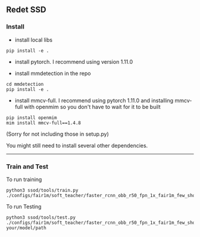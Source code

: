 ## Redet SSD


### Install

- install local libs

```shell
pip install -e .
```

- install pytorch. I recommend using version 1.11.0

- install mmdetection in the repo
```shell
cd mmdetection
pip install -e .
```

- install mmcv-full.
I recommend using pytorch 1.11.0 and installing mmcv-full with openmim so you don't have to wait for it to be built
```shell
pip install openmim
mim install mmcv-full==1.4.8 
```

(Sorry for not including those in setup.py)

You might still need to install several other dependencies.


---
### Train and Test



To run training
```shell
python3 ssod/tools/train.py ./configs/fair1m/soft_teacher/faster_rcnn_obb_r50_fpn_1x_fair1m_few_shot.py 
```

To run Testing
```shell
python3 ssod/tools/test.py ./configs/fair1m/soft_teacher/faster_rcnn_obb_r50_fpn_1x_fair1m_few_shot.py your/model/path 
```
